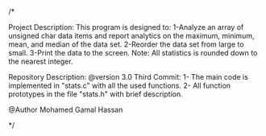 /*


Project Description:
This program is designed to:
1-Analyze an array of unsigned char data items and report analytics on the maximum, minimum, mean, and median of the data set.
2-Reorder the data set from large to small.
3-Print the data to the screen.
Note: All statistics is rounded down to the nearest integer.


Repository Description:
@version 3.0
Third Commit:
1- The main code is implemented in "stats.c" with all the used functions.
2- All function prototypes in the file "stats.h" with brief description.


@Author Mohamed Gamal Hassan


 */
